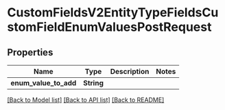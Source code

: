 # CustomFieldsV2EntityTypeFieldsCustomFieldEnumValuesPostRequest

## Properties

Name | Type | Description | Notes
------------ | ------------- | ------------- | -------------
**enum_value_to_add** | **String** |  | 

[[Back to Model list]](../README.md#documentation-for-models) [[Back to API list]](../README.md#documentation-for-api-endpoints) [[Back to README]](../README.md)


